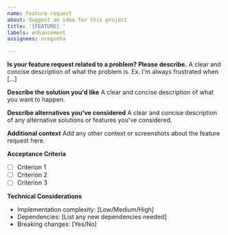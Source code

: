 ```yaml
---
name: Feature request
about: Suggest an idea for this project
title: '[FEATURE] '
labels: enhancement
assignees: oreginha

---
```


**Is your feature request related to a problem? Please describe.**
A clear and concise description of what the problem is. Ex. I'm always frustrated when [...]

**Describe the solution you'd like**
A clear and concise description of what you want to happen.

**Describe alternatives you've considered**
A clear and concise description of any alternative solutions or features you've considered.

**Additional context**
Add any other context or screenshots about the feature request here.

**Acceptance Criteria**
- [ ] Criterion 1
- [ ] Criterion 2
- [ ] Criterion 3

**Technical Considerations**
- Implementation complexity: [Low/Medium/High]
- Dependencies: [List any new dependencies needed]
- Breaking changes: [Yes/No]